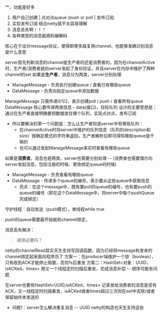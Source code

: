 艹，功能差好多

1. 用户自己创建 | 点对点queue /push or poll | 发布订阅;
2. 实现发布订阅 结合netty就不太容易理解
3. 消息丢失啊！！！
4. 各种类型的消息能顺利编解码


核心在于设计message协议，使得即使多路复用channel，也能够准确识别消息是什么意思


server首先判断消息的channel是生产者的还是消费者的，因为在channelActive时，生产者/消费者就向server发起了身份验证，并且server在内存中维护了两种channel的set
如果是**生产者**，消息分为两类，server分别处理
- ManageMessage - 负责执行创建queue / 查看已有哪些queue
- DataMessage - 负责向指定queue中添加数据

ManageMessage 只需传递0/1/2，表示创建poll / push / 查看所有queue
DataMessage 核心要传递两类信息 - data(接口)，目标队列
设计的主要思想是：通过在生产者直接明确要把数据发往哪个队列，实现点对点，发布订阅
- 所以要解决的第一个问题是：怎么让生产者知道server中有哪些队列：
  - 在channelActive时将server中维护的队列信息（队列的description和size）按确定模式的字符串返回，生产者解析后即可得知哪些queue是干嘛的
  - 也可以通过发起ManageMessage来实时查看有哪些queue

如果是**消费者**，消息也是两类，server也需要分别处理 -- (消费者也需要偶尔向server发起消息，包括注册的时候、更改绑定queue的时候)
- ManageMessage - 负责查看有哪些queue
- DataMessage - 传递多个queue的编号，表示要从这些queue中获取信息
  - 亮点：在这个message中，既有要poll的queue的编号，也有要push的queue的编号（即在这个DataMessage中，将server中每个pushQueue完成绑定）

守护线程：自动发送（push模式），单线程while true

push的queue需要最开始就和channel绑定，

消息丢失解决： 
  > 顺序必要吗？
 
netty的channelRead其实天生支持写回调函数，因为已经将message和发来的channel绑定起来面向程序员了
方案一：在producer端维护一个锁（boolean），只有收到ACK才能停止阻塞，否则1s后重发
方案二：HashSet<对象：UUID，isACKed，times> 用又一个线程定时扫描后重发，完成消息补偿 -- 顺序可能有问题

在server也要有HashSet<UUID,isACKed，times> 记录发给消费者的消息是否有ACK，又一线程定时扫描重发，isACKed或者times超过三次则在set中去除/或者保留始终未发送的
  - 问题1：server怎么解决重复消息 -- UUID
netty的构造也天生支持这些 